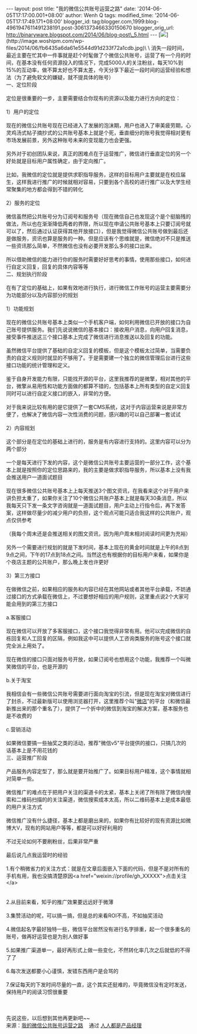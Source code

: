 --- layout: post title: "我的微信公共账号运营之路" date:
'2014-06-05T17:17:00.001+08:00' author: Wenh Q tags: modified\_time:
'2014-06-05T17:17:49.171+08:00' blogger\_id:
tag:blogger.com,1999:blog-4961947611491238191.post-3061373466330150670
blogger\_orig\_url:
http://binaryware.blogspot.com/2014/06/blog-post\_5.html ---
[![](https://images-blogger-opensocial.googleusercontent.com/gadgets/proxy?url=http%3A%2F%2Fimage.woshipm.com%2Fwp-files%2F2014%2F06%2Ffb6435a6da61e5544d91d233f72a1cdb-360x215.jpg&container=blogger&gadget=a&rewriteMime=image%2F*)](http://image.woshipm.com/wp-files/2014/06/fb6435a6da61e5544d91d233f72a1cdb.jpg)\
\
消失一段时间，最近主要在忙其中一件事就是赶个时髦做了个微信公共账号，运营了有一个月的时间，在基本没有任何资源投入的情况下，完成5000人的关注粉丝，每天10%到15%的互动率，做不算太好也不算太差，今天分享下最近一段时间的运营经验和想法（为了避免软文的嫌疑，就不提具体的账号）\
一、定位阶段\
\
定位是很重要的一步，主要需要结合你现有的资源以及能力进行方向的定位：\
\
1）用户的定位\
\
现在的微信公共账号现在已经进入了发展的泡沫期，用户也进入了审美疲劳期，心灵鸡汤式帖子摘抄式的公共账号基本上就是个死，垂直细分的账号我觉得相对更有市场发展前景，另外这种账号未来的变现能力也会更强。\
\
另外对于初创团队来说，真正的困难点在于运营推广，微信进行垂直定位的另一个好处就是目标用户属性确定，由于定向推广。\
\
比如，我微信的定位就是提供求职指导服务，这样的目标用户主要就是在校应届生，这样我进行推广的时候就相对容易，只要到各个高校的进行推广以及大学生经常聚集的地方都会得到不错的转化\
\
2）服务的定位\
\
微信虽然把公共账号分为订阅号和服务号（现在微信自己也发现这个是个挺脑残的做法，所以也在渐渐降低两者的界限，所以现在申请公共账号基本上只要订阅号就可以了，然后通过认证获得其他开放接口），但是我觉得微信公共账号做到最后还是做服务，资讯也算是服务的一种。但是应该有个思维就是，微信绝对不只是推送一些资讯那么简单，不然微信也没有必要开发那么多的接口出来。\
\
所以借助微信的能力进行你的服务时需要好好思考的事情，使用那些接口，如何进行自定义回复，回复的具体内容等等\
二、规划执行阶段\
\
在有了定位的基础上，如果有效地进行执行，进行微信工作账号的运营主要需要分为功能部分以及内容部分的规划\
\
1）功能规划\
\
现在的微信公共账号基本上类似一个手机客户端，如何利用微信已开放的接口为自己账号提供服务。我们先说说微信的基本接口：接收用户消息，向用户回复消息，接受事件推送这三个接口基本上完成了微信进行消息推送以及回复的功能。\
\
虽然微信平台提供了基础的自定义回复的模板，但是这个模板太过简单，当需要负责的自定义规则时就显的不够用了。于是需要建一个独立的微信管理后台进行这些接口功能的统计管理和定义。\
\
鉴于自身开发能力有限，只能找开源的平台，这里我推荐的是微擎，相对其他的平台，微擎从易用性和功能方面做的都算不错的，包括基本上所有类型的自定义回复同时可以进行自定义接口的嵌入，非常的方便。\
\
对于我来说比较有用的是它提供了一套CMS系统，这对于内容运营来说是非常方便了，也解决了微信内容一次性消费的问题，感兴趣的可以自己部署一套试试\
\
2）内容规划\
\
这个部分是在定位的基础上进行的，服务是有内容进行支持的。这里内容可以分为两个部分\
\
一个是每天进行下发的内容，这个是微信公共账号主要运营的一部分工作，这个基本上就是按照你的定位思路来的，我的主要是做求职指导服务，所以基本上没有我会推送用户一道面试题目\
\
现在很多微信公共账号基本上上每天推送3个图文资讯，在我看来这个对于用户来讲负担太重了，如果你关注了10个微信公共账户基本上就是每天30条消息，所以我每天只下发一条文字咨询就是一道面试题目，用户主动上行指令后，再下发答案，这样做尽量少的减少用户的负担，这个观点可能只适合我这样的公共账户，观点仅供参考\
\
（我每个周末还是会推送相关的图文资讯，因为用户周末相对阅读时间更为充裕）\
\
另外一个需要进行规划的就是下发时间，基本上现在的黄金时间就是上午的8点到9点之间，下午的17点到18点之间。当然这也有根据你的目标用户来看，如果你是个夜店主题的公共账户，那么晚上发也许更好\
\
3）第三方接口\
\
在做微信之前，如果相应的服务和内容已经在其他网站或者其他平台承载，不妨通过接口的方式承载在微信上，不过要想好相应的用户规则，这里重点说2个大家可能会用到的第三方接口\
\
a.客服接口\
\
现在微信可以开放了多客服接口，这个接口我觉得非常有用。他可以完成微信的自栋回复和人工回复的区隔，例如我这中可以提供人工咨询类服务的账号这个接口就完全派上用处了。\
\
现在微信的接口只面对服务号开放，如果订阅号也想用这个功能，我推荐一个叫微笑微信的平台，也是开源的\
\
b.关于淘宝\
\
我相信会有一些微信公共账号需要进行面向淘宝的引流，但是现在淘宝对微信进行了封杀，不过最新版可以使用浏览器打开，这里推荐个叫"[微店](http://www.weidian.cc/)"的平台（和微信最新推出来的那个重名了），提供了一个折中的微信到淘宝的解决方案，基本服务也是不收费的\
\
c.营销活动\
\
如果微信要搞一些抽奖之类的活动，推荐"微信v5"平台提供的接口，只搞几次的话基本上是不用花钱的\
三、运营推广阶段\
\
产品服务内容定型了，那么就是要开始推广了。如果目标用户精准，这个事情就相对简单一些。\
\
微信推广的难点在于把用户关注的渠道卡的太紧，基本上关闭了所有除了微信内搜索和二维码扫描的的关注渠道，微信搜索成本太高，所以二维码基本上是成本最低的用户关注方式\
\
微信推广没有什么捷径，基本上都是磨出来的，如果你有比较好的现有资源比如微博大V，现有的网站用户等等，都是可以好好利用的\
\
不过无论如何不要刷粉丝，后果非常严重\
\
最后说几点我运营时的经验\
\
1.有个稍微省力的关注方式：就是在文章后面嵌入下面的代码，但是不是对所有的手机有用，我也没搞清楚原因\<a
href="weixin://profile/gh\_XXXXX"\>点击关注\</a\>\
\
\
2.从目前来看，知乎的推广效果要远远好于微薄\
\
3.集赞活动的呢，可以搞一搞，但是总的来看ROI不高，不如抽奖活动\
\
4.微信起名字最好独特一些，微信平台居然没有进行名字排重，起一个很多重名的账号，做再好运营也是为别人做好事\
\
5.如果推广渠道单一，最好再形式上做一些变化，不然转化率几次之后就低的不得了了\
\
6.每次发送都要小心谨慎，发错东西用户是会骂的\
\
7.保证每天的下发时间尽量的一直，这个其实还挺难的，毕竟微信没有定时发送，保持用户的阅读习惯很重要\
\
 \
\
先说这些，以后想到其他再更新吧\~\~
\
来源：[我的微信公共账号运营之路](http://www.woshipm.com/operate/87798.html) 
  通过 [人人都是产品经理](http://www.woshipm.com/)
